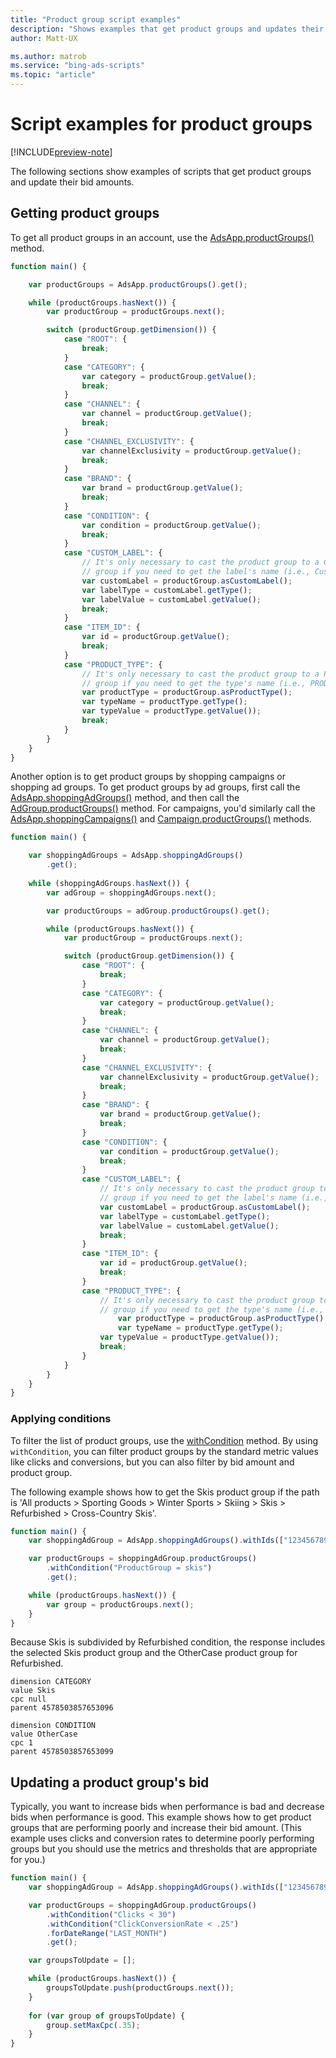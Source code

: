 ```yaml
---
title: "Product group script examples"
description: "Shows examples that get product groups and updates their bid amounts."
author: Matt-UX

ms.author: matrob
ms.service: "bing-ads-scripts"
ms.topic: "article"
---
```


# Script examples for product groups

[!INCLUDE[preview-note](../includes/preview-note.md)]

The following sections show examples of scripts that get product groups and update their bid amounts.

## Getting product groups

To get all product groups in an account, use the [AdsApp.productGroups()](../reference/AdsApp.md#productgroups) method. 

```javascript
function main() {

    var productGroups = AdsApp.productGroups().get();

    while (productGroups.hasNext()) {
        var productGroup = productGroups.next();

        switch (productGroup.getDimension()) {
            case "ROOT": {
                break;
            }
            case "CATEGORY": {
                var category = productGroup.getValue();
                break;
            }
            case "CHANNEL": {
                var channel = productGroup.getValue();
                break;
            }
            case "CHANNEL_EXCLUSIVITY": {
                var channelExclusivity = productGroup.getValue();
                break;
            }
            case "BRAND": {
                var brand = productGroup.getValue();
                break;
            }
            case "CONDITION": {
                var condition = productGroup.getValue();
                break;
            }
            case "CUSTOM_LABEL": {
                // It's only necessary to cast the product group to a CustomLabel product
                // group if you need to get the label's name (i.e., CustomLabel0).
                var customLabel = productGroup.asCustomLabel();
                var labelType = customLabel.getType();
                var labelValue = customLabel.getValue();
                break;
            }
            case "ITEM_ID": {
                var id = productGroup.getValue();
                break;
            }
            case "PRODUCT_TYPE": {
                // It's only necessary to cast the product group to a ProductType product
                // group if you need to get the type's name (i.e., PRODUCT_TYPE_1).
                var productType = productGroup.asProductType();
                var typeName = productType.getType();
                var typeValue = productType.getValue());
                break;
            }
        }
    }
}
```

Another option is to get product groups by shopping campaigns or shopping ad groups. To get product groups by ad groups, first call the [AdsApp.shoppingAdGroups()](../reference/AdsApp.md#shoppingadgroups) method, and then call the [AdGroup.productGroups()](../reference/AdGroup.md#productgroups) method. For campaigns, you'd similarly call the [AdsApp.shoppingCampaigns()](../reference/AdsApp.md#shoppingcampaigns) and [Campaign.productGroups()](../reference/Campaign.md#productgroups) methods. 


```javascript
function main() {

    var shoppingAdGroups = AdsApp.shoppingAdGroups()
        .get();  
    
    while (shoppingAdGroups.hasNext()) {
        var adGroup = shoppingAdGroups.next();

        var productGroups = adGroup.productGroups().get();

        while (productGroups.hasNext()) {
            var productGroup = productGroups.next();

            switch (productGroup.getDimension()) {
                case "ROOT": {
                    break;
                }
                case "CATEGORY": {
                    var category = productGroup.getValue();
                    break;
                }
                case "CHANNEL": {
                    var channel = productGroup.getValue();
                    break;
                }
                case "CHANNEL_EXCLUSIVITY": {
                    var channelExclusivity = productGroup.getValue();
                    break;
                }
                case "BRAND": {
                    var brand = productGroup.getValue();
                    break;
                }
                case "CONDITION": {
                    var condition = productGroup.getValue();
                    break;
                }
                case "CUSTOM_LABEL": {
                    // It's only necessary to cast the product group to a CustomLabel product
                    // group if you need to get the label's name (i.e., CustomLabel0).
                    var customLabel = productGroup.asCustomLabel();
                    var labelType = customLabel.getType();
                    var labelValue = customLabel.getValue();
                    break;
                }
                case "ITEM_ID": {
                    var id = productGroup.getValue();
                    break;
                }
                case "PRODUCT_TYPE": {
                    // It's only necessary to cast the product group to a ProductType product
                    // group if you need to get the type's name (i.e., PRODUCT_TYPE_1).
                        var productType = productGroup.asProductType();
                        var typeName = productType.getType();
                    var typeValue = productType.getValue());
                    break;
                }
            }
        }
    }
}
```

### Applying conditions

To filter the list of product groups, use the [withCondition](../reference/ProductGroupSelector.md#withcondition-string-condition-) method. By using `withCondition`, you can filter product groups by the standard metric values like clicks and conversions, but you can also filter by bid amount and product group.

The following example shows how to get the Skis product group if the path is 'All products > Sporting Goods > Winter Sports > Skiing > Skis > Refurbished > Cross-Country Skis'.

```javascript
function main() {
    var shoppingAdGroup = AdsApp.shoppingAdGroups().withIds(["123456789"]).get().next();

    var productGroups = shoppingAdGroup.productGroups()
        .withCondition("ProductGroup = skis")
        .get();

    while (productGroups.hasNext()) {
        var group = productGroups.next();
    }
}
```

Because Skis is subdivided by Refurbished condition, the response includes the selected Skis product group and the OtherCase product group for Refurbished.

```
dimension CATEGORY
value Skis
cpc null
parent 4578503857653096

dimension CONDITION
value OtherCase
cpc 1
parent 4578503857653099
```

## Updating a product group's bid

Typically, you want to increase bids when performance is bad and decrease bids when performance is good. This example shows how to get product groups that are performing poorly and increase their bid amount. (This example uses clicks and conversion rates to determine poorly performing groups but you should use the metrics and thresholds that are appropriate for you.)


```javascript
function main() {
    var shoppingAdGroup = AdsApp.shoppingAdGroups().withIds(["123456789"]).get().next();

    var productGroups = shoppingAdGroup.productGroups()
        .withCondition("Clicks < 30")
        .withCondition("ClickConversionRate < .25")
        .forDateRange("LAST_MONTH")
        .get();

    var groupsToUpdate = [];

    while (productGroups.hasNext()) {
        groupsToUpdate.push(productGroups.next());
    }
    
    for (var group of groupsToUpdate) {
        group.setMaxCpc(.35);
    }
}
```
